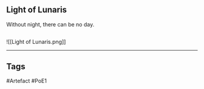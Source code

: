 ## Light of Lunaris
Without night, there can be no day.
##
![[Light of Lunaris.png]]

---
## Tags
#Artefact
#PoE1